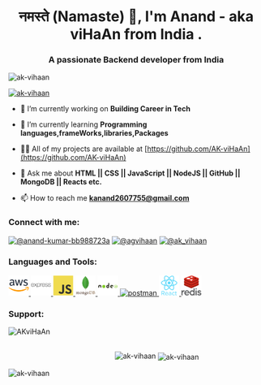 <h1 align="center">नमस्ते (Namaste) 🙏, I'm Anand - aka viHaAn from India .</h1>
<h3 align="center">A passionate Backend developer from India</h3>

<p align="left"> <img src="https://komarev.com/ghpvc/?username=ak-vihaan&label=Profile%20views&color=0e75b6&style=flat" alt="ak-vihaan" /> </p>

<p align="left"> <a href="https://github.com/ryo-ma/github-profile-trophy"><img src="https://github-profile-trophy.vercel.app/?username=ak-vihaan" alt="ak-vihaan" /></a> </p>

- 🔭 I’m currently working on **Building Career in Tech**

- 🌱 I’m currently learning **Programming languages,frameWorks,libraries,Packages**

- 👨‍💻 All of my projects are available at [https://github.com/AK-viHaAn](https://github.com/AK-viHaAn)

- 💬 Ask me about **HTML || CSS || JavaScript || NodeJS || GitHub || MongoDB || Reacts etc.**

- 📫 How to reach me **kanand2607755@gmail.com**

<h3 align="left">Connect with me:</h3>
<p align="left">
<a href="https://linkedin.com/in/@anand-kumar-bb988723a" target="blank"><img align="center" src="https://raw.githubusercontent.com/rahuldkjain/github-profile-readme-generator/master/src/images/icons/Social/linked-in-alt.svg" alt="@anand-kumar-bb988723a" height="30" width="40" /></a>
<a href="https://instagram.com/@agvihaan" target="blank"><img align="center" src="https://raw.githubusercontent.com/rahuldkjain/github-profile-readme-generator/master/src/images/icons/Social/instagram.svg" alt="@agvihaan" height="30" width="40" /></a>
<a href="https://www.leetcode.com/@ak_vihaan" target="blank"><img align="center" src="https://raw.githubusercontent.com/rahuldkjain/github-profile-readme-generator/master/src/images/icons/Social/leet-code.svg" alt="@ak_vihaan" height="30" width="40" /></a>
</p>

<h3 align="left">Languages and Tools:</h3>
<p align="left"> <a href="https://aws.amazon.com" target="_blank" rel="noreferrer"> <img src="https://raw.githubusercontent.com/devicons/devicon/master/icons/amazonwebservices/amazonwebservices-original-wordmark.svg" alt="aws" width="40" height="40"/> </a> <a href="https://expressjs.com" target="_blank" rel="noreferrer"> <img src="https://raw.githubusercontent.com/devicons/devicon/master/icons/express/express-original-wordmark.svg" alt="express" width="40" height="40"/> </a> <a href="https://developer.mozilla.org/en-US/docs/Web/JavaScript" target="_blank" rel="noreferrer"> <img src="https://raw.githubusercontent.com/devicons/devicon/master/icons/javascript/javascript-original.svg" alt="javascript" width="40" height="40"/> </a> <a href="https://www.mongodb.com/" target="_blank" rel="noreferrer"> <img src="https://raw.githubusercontent.com/devicons/devicon/master/icons/mongodb/mongodb-original-wordmark.svg" alt="mongodb" width="40" height="40"/> </a> <a href="https://nodejs.org" target="_blank" rel="noreferrer"> <img src="https://raw.githubusercontent.com/devicons/devicon/master/icons/nodejs/nodejs-original-wordmark.svg" alt="nodejs" width="40" height="40"/> </a> <a href="https://postman.com" target="_blank" rel="noreferrer"> <img src="https://www.vectorlogo.zone/logos/getpostman/getpostman-icon.svg" alt="postman" width="40" height="40"/> </a> <a href="https://reactjs.org/" target="_blank" rel="noreferrer"> <img src="https://raw.githubusercontent.com/devicons/devicon/master/icons/react/react-original-wordmark.svg" alt="react" width="40" height="40"/> </a> <a href="https://redis.io" target="_blank" rel="noreferrer"> <img src="https://raw.githubusercontent.com/devicons/devicon/master/icons/redis/redis-original-wordmark.svg" alt="redis" width="40" height="40"/> </a> </p>

<h3 align="left">Support:</h3>
<p><a href="https://www.buymeacoffee.com/AKviHaAn"> <img align="left" src="https://cdn.buymeacoffee.com/buttons/v2/default-yellow.png" height="50" width="210" alt="AKviHaAn" /></a></p><br><br>

<p><img align="left" src="https://github-readme-stats.vercel.app/api/top-langs?username=ak-vihaan&show_icons=true&locale=en&layout=compact" alt="ak-vihaan" /></p>

<p>&nbsp;<img align="center" src="https://github-readme-stats.vercel.app/api?username=ak-vihaan&show_icons=true&locale=en" alt="ak-vihaan" /></p>

<p><img align="center" src="https://github-readme-streak-stats.herokuapp.com/?user=ak-vihaan&" alt="ak-vihaan" /></p>
